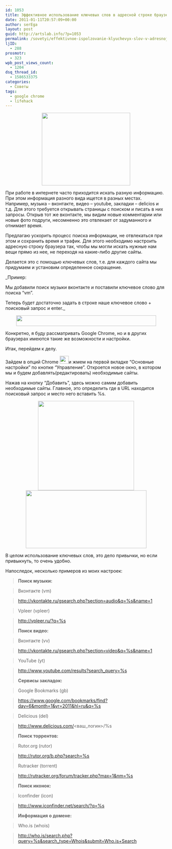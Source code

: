 ```yaml
---
id: 1053
title: Эффективное использование ключевых слов в адресной строке браузера Google Chrome
date: 2011-01-11T20:57:09+00:00
author: serEga
layout: post
guid: http://artslab.info/?p=1053
permalink: /sovetyi/effektivnoe-ispolzovanie-klyuchevyx-slov-v-adresnoj-stroke-brauzera/
ljID:
  - 288
prosmotr:
  - 323
wpb_post_views_count:
  - 1204
dsq_thread_id:
  - 1586533375
categories:
  - Советы
tags:
  - google chrome
  - lifehack
---
```

<center>
  <img src="http://artslab.info/wp-content/uploads/search.jpg" alt="" title="search" width="276" height="226" class="alignnone size-full wp-image-1085" />
</center>

При работе в интернете часто приходится искать разную информацию. При этом информация разного вида ищется в разных местах. Например, музыка &#8211; вконтакте, видео &#8211; youtube, закладки &#8211; delicios и т.д. Для этого требуется открывать страницы с поиском и писать в них запросы. Открыв тот же вконтакте, мы видим новые комментарии или новые фото подруги, несомненно это отвлекает от задуманного и отнимает время.

Предлагаю ускорить процесс поиска информации, не отвлекаться при этом и сохранить время и трафик. Для этого необходимо настроить адресную строку браузера так, чтобы мы могли искать нужные нам вещи прямо из нее, не переходя на какие-либо другие сайты.

Делается это с помощью ключевых слов, т.е. для каждого сайта мы придумаем и установим определенное сокращение.

_Пример:

Мы добавили поиск музыки вконтакте и поставили ключевое слово для поиска &#8220;vm&#8221;.

Теперь будет достаточно задать в строке наше ключевое слово + поисковый запрос и enter._



<center>
  <img src="http://artslab.info/wp-content/uploads/example2.jpg" alt="" title="example" width="437" height="33" class="alignnone size-full wp-image-1105" srcset="http://googledrive.com/host/0B9lHVSSSdxdxd0hjdUdmRzY3Tjg/example2.jpg 437w, http://googledrive.com/host/0B9lHVSSSdxdxd0hjdUdmRzY3Tjg/example2-300x22.jpg 300w" sizes="(max-width: 437px) 100vw, 437px" />
</center>



<!--more-->

Конкретно, я буду рассматривать Google Chrome, но и в других браузерах имеются такие же возможности и настройки.

Итак, перейдем к делу.

Зайдем в опций Chrome  <img src="http://artslab.info/wp-content/uploads/options.jpg" alt="" title="options" width="28" height="24" class="alignnone size-full wp-image-1088" />и жмем на первой вкладке “Основные настройки” по кнопке “Управление”. Откроется новое окно, в котором мы и будем добавлять(редактировать) необходимые сайты.

Нажав на кнопку &#8220;Добавить&#8221;, здесь можно самим добавить необходимые сайты. Главное, это определить где в URL находится поисковый запрос и место него вставить %s.

<center>
  <a href="http://artslab.info/wp-content/uploads/options2.jpg"><img src="http://artslab.info/wp-content/uploads/options2-300x278.jpg" alt="" title="options2" width="300" height="278" class="alignnone size-medium wp-image-1086" srcset="http://googledrive.com/host/0B9lHVSSSdxdxd0hjdUdmRzY3Tjg/options2-300x278.jpg 300w, http://googledrive.com/host/0B9lHVSSSdxdxd0hjdUdmRzY3Tjg/options2.jpg 613w" sizes="(max-width: 300px) 100vw, 300px" /></a>
</center>





<center>
  <img src="http://artslab.info/wp-content/uploads/add.jpg" alt="" title="add" width="377" height="180" class="alignnone size-full wp-image-1087" srcset="http://googledrive.com/host/0B9lHVSSSdxdxd0hjdUdmRzY3Tjg/add.jpg 377w, http://googledrive.com/host/0B9lHVSSSdxdxd0hjdUdmRzY3Tjg/add-300x143.jpg 300w" sizes="(max-width: 377px) 100vw, 377px" />
</center>

В целом использование ключевых слов, это дело привычки, но если привыкнуть, то очень удобно.

Напоследок, несколько примеров из моих настроек:

> **Поиск музыки:**

> Вконтакте (vm)

> http://vkontakte.ru/gsearch.php?section=audio&q=%s&name=1

>

> Vpleer (vpleer)

> http://vpleer.ru/?q=%s
>
> **Поиск видео:**

> Вконтакте (vv)

> http://vkontakte.ru/gsearch.php?section=video&q=%s&name=1

>

> YouTube (yt)

> http://www.youtube.com/results?search_query=%s
>
> **Сервисы закладок:**

> Google Bookmarks (gb)

> https://www.google.com/bookmarks/find?day=6&month=1&yr=2011&hl=ru&q=%s

>

> Delicious (del)

> http://www.delicious.com/<ваш_логин>/%s
>
> **Поиск торрентов:**

> Rutor.org (rutor)

> http://rutor.org/b.php?search=%s
>
> Rutracker (torrent)

> http://rutracker.org/forum/tracker.php?max=1&nm=%s
>
> **Поиск иконок:**

> Iconfinder (icon)

> http://www.iconfinder.net/search/?q=%s
>
> **Информация о домене:**

> Who.is (whois)

> http://who.is/search.php?query=%s&search_type=Whois&submit=Who.is+Search